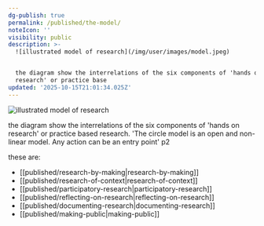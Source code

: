 ```yaml
---
dg-publish: true
permalink: /published/the-model/
noteIcon: ''
visibility: public
description: >-
  ![illustrated model of research](/img/user/images/model.jpeg)


  the diagram show the interrelations of the six components of 'hands on
  research' or practice base
updated: '2025-10-15T21:01:34.025Z'
---
```


![illustrated model of research](/img/user/images/model.jpeg)

the diagram show the interrelations of the six components of 'hands on research' or practice based research. 
'The circle model is an open and non-linear model. Any action can be an entry point' p2

these are:
- [[published/research-by-making\|research-by-making]]
- [[published/research-of-context\|research-of-context]]
- [[published/participatory-research\|participatory-research]]
- [[published/reflecting-on-research\|reflecting-on-research]]
- [[published/documenting-research\|documenting-research]]
- [[published/making-public\|making-public]]
